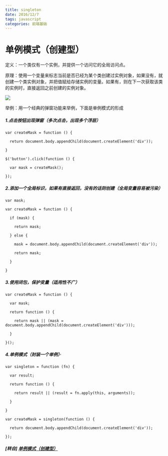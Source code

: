 ```yaml
---
title: singleton
date: 2016/12/7
tags: javascript
categories: 前端基础
---
```


# 单例模式（创建型） #

定义：一个类仅有一个实例，并提供一个访问它的全局访问点。  

原理：使用一个变量来标志当前是否已经为某个类创建过实例对象，如果没有，就创建一个类实例对象，并把值赋给存储实例的变量。如果有，则在下一次获取该类的实例时，直接返回之前创建的实例对象。  
 <!-- more -->
![](https://mmbiz.qpic.cn/mmbiz_png/0vF1DtfHb3EwLUfibiadGz4P373eRQCyErTrN0t8OfNsZnsfjHmFJJic2eQt4ucbnhTicRTocMk2mr7zC5fPdJrv5Q/640?wx_fmt=png&tp=webp&wxfrom=5&wx_lazy=1)

举例：用一个经典的弹窗功能来举例，下面是单例模式的形成  

##### 1.点击按钮出现弹窗（多次点击，出现多个浮层）  
```
var createMask = function () {

  return document.body.appendChild(document.createElement('div'));

}

$('button').click(function () {

  var mask = createMask();

});
```

##### 2.添加一个全局标识，如果有直接返回，没有的话则创建（全局变量容易被污染）  
```
var mask;

var createMask = function () {

  if (mask) {

    return mask;

  } else {

    mask = document.body.appendChild(document.createElement('div'));

    return mask;

  }

}
```

##### 3.使用闭包，保护变量（适用性不广）  
```
var createMask = function () {

  var mask;

  return function () {

    return mask || (mask = document.body.appendChild(document.createElement('div')));

  }

}();
```

##### 4.单例模式（封装一个单例）·  
```
var singleton = function (fn) {

  var result;

  return function () {

    return result || (result = fn.apply(this, arguments));

  }

}

var createMask = singleton(function () {

  return document.body.appendChild(document.createElement('div'));

});
```

##### [转自] [单例模式（创建型）](https://mp.weixin.qq.com/s?__biz=MzI3NTQ5NTE5Mw==&mid=2247483672&idx=1&sn=a822fbd05849d6a8e3d20f6f375f75d5&chksm=eb02a16edc752878389816993313491fa62e7e0271a283a232040170774a68461469e8e801ef&scene=0&key=ef4707cb1c7d18b4e5e2a5765dd943b6ec10570d1b5a4bac3e4ebc38b2208e232dd17bd09cee2f65f364d8c7d2158792d61759754ae4ca46c47c72b1d68a86a777b7a454e3f77fa3442856a4c18ca988&ascene=0&uin=NzgyNzAwMTAx&devicetype=iMac+MacBookPro12%2C1+OSX+OSX+10.12.4+build&version=12020610&nettype=WIFI&lang=zh_CN&fontScale=100&pass_ticket=3r5tdwajo%2Bn%2FJyql48TdVB%2FIyWmFLBAbbtRIhDbY8dpbaiMNp6ziZZAl21WufchK)